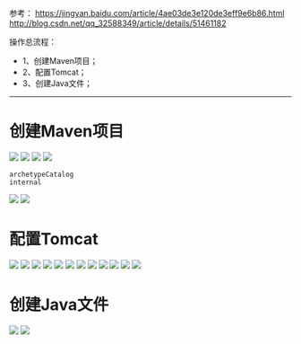 参考：
https://jingyan.baidu.com/article/4ae03de3e120de3eff9e6b86.html
http://blog.csdn.net/qq_32588349/article/details/51461182

操作总流程：
- 1、创建Maven项目；
- 2、配置Tomcat；
- 3、创建Java文件；

----------
# 创建Maven项目
![](image/1-1.png)
![](image/1-2.png)
![](image/1-3.png)
![](image/1-4.png)
```
archetypeCatalog
internal
```
![](image/1-5.png)
![](image/1-6.png)
# 配置Tomcat
![](image/1-7.png)
![](image/1-8.png)
![](image/1-9.png)
![](image/1-10.png)
![](image/1-11.png)
![](image/1-12.png)
![](image/1-13.png)
![](image/1-14.png)
![](image/1-15.png)
![](image/1-16.png)
![](image/1-17.png)
![](image/1-18.png)
# 创建Java文件
![](image/1-19.png)
![](image/1-20.png)